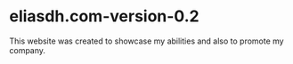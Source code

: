 # eliasdh.com-version-0.2 
This website was created to showcase my abilities and also to promote my company.
